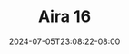--- 
title: "Aira 16"
description: "nonton bokep Aira 16 instagram   baru"
date: 2024-07-05T23:08:22-08:00
file_code: "eorvssuxg2uv"
draft: false
cover: "9s23wjxbbb4vja3c.jpg"
tags: ["Aira", "bokep-indo", "bokep-viral", "bokep-ig"]
length: 46
fld_id: "1483111"
foldername: "Aira"
categories: ["Aira"]
views: 0
---